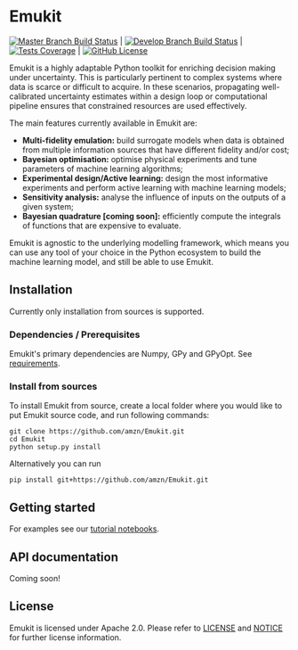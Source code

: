 # Emukit

[![Master Branch Build Status](https://travis-ci.org/amzn/emukit.svg?branch=master)](https://travis-ci.org/amzn/emukit) |
[![Develop Branch Build Status](https://travis-ci.org/amzn/emukit.svg?branch=develop)](https://travis-ci.org/amzn/emukit) |
[![Tests Coverage](https://codecov.io/gh/amzn/emukit/branch/master/graph/badge.svg)](https://codecov.io/gh/amzn/emukit) |
[![GitHub License](https://img.shields.io/github/license/amzn/emukit.svg)](https://github.com/amzn/emukit/blob/master/LICENSE)

Emukit is a highly adaptable Python toolkit for enriching decision making under uncertainty. This is particularly pertinent to complex systems where data is scarce or difficult to acquire. In these scenarios, propagating well-calibrated uncertainty estimates within a design loop or computational pipeline ensures that constrained resources are used effectively.

The main features currently available in Emukit are:

* **Multi-fidelity emulation:** build surrogate models when data is obtained from multiple information sources that have different fidelity and/or cost;
* **Bayesian optimisation:** optimise physical experiments and tune parameters of machine learning algorithms;
* **Experimental design/Active learning:** design the most informative experiments and perform active learning with machine learning models;
* **Sensitivity analysis:** analyse the influence of inputs on the outputs of a given system;
* **Bayesian quadrature [coming soon]:** efficiently compute the integrals of functions that are expensive to evaluate.

Emukit is agnostic to the underlying modelling framework, which means you can use any tool of your choice in the Python ecosystem to build the machine learning model, and still be able to use Emukit.

## Installation

Currently only installation from sources is supported.

### Dependencies / Prerequisites
Emukit's primary dependencies are Numpy, GPy and GPyOpt.
See [requirements](requirements/requirements.txt).

### Install from sources
To install Emukit from source, create a local folder where you would like to put Emukit source code, and run following commands:
```
git clone https://github.com/amzn/Emukit.git
cd Emukit
python setup.py install
```

Alternatively you can run
```
pip install git+https://github.com/amzn/Emukit.git
```

## Getting started
For examples see our [tutorial notebooks](notebooks).

## API documentation
Coming soon!

## License

Emukit is licensed under Apache 2.0. Please refer to [LICENSE](LICENSE) and [NOTICE](NOTICE) for further license information.